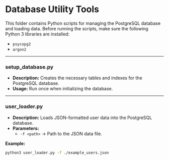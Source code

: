 # Database Utility Tools

This folder contains Python scripts for managing the PostgreSQL database and loading data.
Before running the scripts, make sure the following Python 3 libraries are installed:

- `psycopg2`
- `argon2`

---

### **setup_database.py**
- **Description:** Creates the necessary tables and indexes for the PostgreSQL database.  
- **Usage:** Run once when initializing the database.

---

### **user_loader.py**
- **Description:** Loads JSON-formatted user data into the PostgreSQL database.
- **Parameters:**
  - `-f <path>` → Path to the JSON data file.

**Example:**
```bash
python3 user_loader.py -f ./example_users.json
